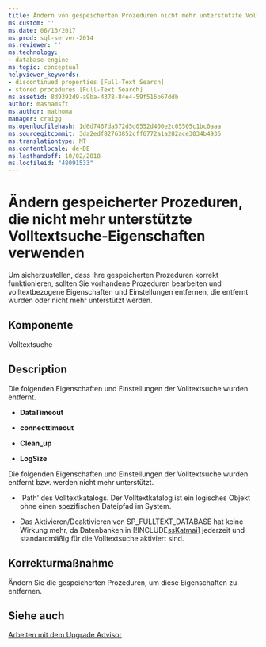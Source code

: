 ```yaml
---
title: Ändern von gespeicherten Prozeduren nicht mehr unterstützte Volltextsuche-Eigenschaften verwenden | Microsoft-Dokumentation
ms.custom: ''
ms.date: 06/13/2017
ms.prod: sql-server-2014
ms.reviewer: ''
ms.technology:
- database-engine
ms.topic: conceptual
helpviewer_keywords:
- discontinued properties [Full-Text Search]
- stored procedures [Full-Text Search]
ms.assetid: 8d9392d9-a9ba-4378-84e4-59f516b67ddb
author: mashamsft
ms.author: mathoma
manager: craigg
ms.openlocfilehash: 1d6d7467da572d5d0552d400e2c05505c1bc0aaa
ms.sourcegitcommit: 3da2edf82763852cff6772a1a282ace3034b4936
ms.translationtype: MT
ms.contentlocale: de-DE
ms.lasthandoff: 10/02/2018
ms.locfileid: "48091533"
---
```

# <a name="modify-stored-procedures-that-use-discontinued-full-text-search-properties"></a>Ändern gespeicherter Prozeduren, die nicht mehr unterstützte Volltextsuche-Eigenschaften verwenden
  Um sicherzustellen, dass Ihre gespeicherten Prozeduren korrekt funktionieren, sollten Sie vorhandene Prozeduren bearbeiten und volltextbezogene Eigenschaften und Einstellungen entfernen, die entfernt wurden oder nicht mehr unterstützt werden.  
  
## <a name="component"></a>Komponente  
 Volltextsuche  
  
## <a name="description"></a>Description  
 Die folgenden Eigenschaften und Einstellungen der Volltextsuche wurden entfernt.  
  
-   **DataTimeout**  
  
-   **connecttimeout**  
  
-   **Clean_up**  
  
-   **LogSize**  
  
 Die folgenden Eigenschaften und Einstellungen der Volltextsuche wurden entfernt bzw. werden nicht mehr unterstützt.  
  
-   'Path' des Volltextkatalogs. Der Volltextkatalog ist ein logisches Objekt ohne einen spezifischen Dateipfad im System.  
  
-   Das Aktivieren/Deaktivieren von SP_FULLTEXT_DATABASE hat keine Wirkung mehr, da Datenbanken in [!INCLUDE[ssKatmai](../../includes/sskatmai-md.md)] jederzeit und standardmäßig für die Volltextsuche aktiviert sind.  
  
## <a name="corrective-action"></a>Korrekturmaßnahme  
 Ändern Sie die gespeicherten Prozeduren, um diese Eigenschaften zu entfernen.  
  
## <a name="see-also"></a>Siehe auch  
 [Arbeiten mit dem Upgrade Advisor](../../../2014/sql-server/install/working-with-upgrade-advisor.md)  
  
  
